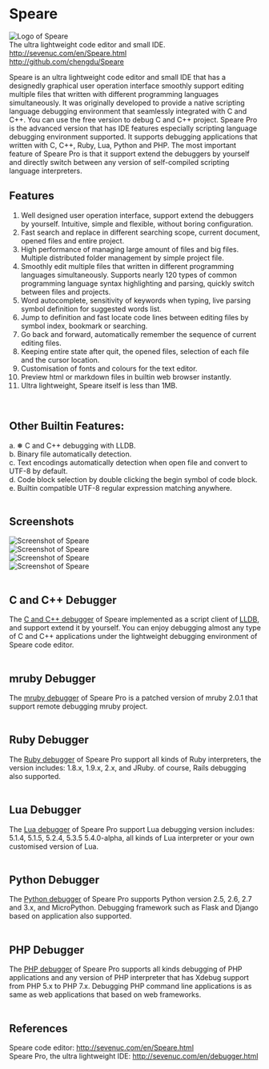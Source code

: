 # Speare
![Logo of Speare](http://sevenuc.com/images/Speare/logo.png) <br>
The ultra lightweight code editor and small IDE.<br>
http://sevenuc.com/en/Speare.html<br>
http://github.com/chengdu/Speare<br>

Speare is an ultra lightweight code editor and small IDE that has a designedly graphical user operation interface smoothly support editing multiple files that written with different programming languages simultaneously. It was originally developed to provide a native scripting language debugging environment that seamlessly integrated with C and C++. You can use the free version to debug C and C++ project. Speare Pro is the advanced version that has IDE features especially scripting language debugging environment supported. It supports debugging applications that written with C, C++, Ruby, Lua, Python and PHP. The most important feature of Speare Pro is that it support extend the debuggers by yourself and directly switch between any version of self-compiled scripting language interpreters.<br>

Features
------------
1. Well designed user operation interface, support extend the debuggers by yourself. Intuitive, simple and flexible, without boring configuration.<br>
2. Fast search and replace in different searching scope, current document, opened files and entire project.<br>
3. High performance of managing large amount of files and big files. Multiple distributed folder management by simple project file.<br>
4. Smoothly edit multiple files that written in different programming languages simultaneously. Supports nearly 120 types of common programming language syntax highlighting and parsing, quickly switch between files and projects.<br>
5. Word autocomplete, sensitivity of keywords when typing, live parsing symbol definition for suggested words list.<br>
6. Jump to definition and fast locate code lines between editing files by symbol index, bookmark or searching.<br>
7. Go back and forward, automatically remember the sequence of current editing files.<br>
8. Keeping entire state after quit, the opened files, selection of each file and the cursor location.<br>
9. Customisation of fonts and colours for the text editor.<br>
10. Preview html or markdown files in builtin web browser instantly.<br>
11. Ultra lightweight, Speare itself is less than 1MB.<br>
<br>

Other Builtin Features:
------------
a. ❅ C and C++ debugging with LLDB.<br>
b. Binary file automatically detection.<br>
c. Text encodings automatically detection when open file and convert to UTF-8 by default.<br>
d. Code block selection by double clicking the begin symbol of code block.<br>
e. Builtin compatible UTF-8 regular expression matching anywhere.<br>
<br>

Screenshots
-------------
![Screenshot of Speare](http://sevenuc.com/images/Speare/1.png) <br>
![Screenshot of Speare](http://sevenuc.com/images/Speare/2.png) <br>
![Screenshot of Speare](http://sevenuc.com/images/Speare/9.png) <br>
![Screenshot of Speare](http://sevenuc.com/images/Speare/3.png) <br>
<br>

C and C++ Debugger
-----------
The [C and C++ debugger](http://sevenuc.com/en/debugger.html#lldb) of Speare implemented as a script client of [LLDB](http://lldb.llvm.org/), and support extend it by yourself. You can enjoy debugging almost any type of C and C++ applications under the lightweight debugging environment of Speare code editor.<br>
<br>

mruby Debugger
-----------
The [mruby debugger](http://sevenuc.com/en/debugger.html#mruby) of Speare Pro is a patched version of mruby 2.0.1 that support remote debugging mruby project.<br>
<br>

Ruby Debugger
-----------
The [Ruby debugger](http://sevenuc.com/en/debugger.html#ruby) of Speare Pro support all kinds of Ruby interpreters, the version includes: 1.8.x, 1.9.x, 2.x, and JRuby. of course, Rails debugging also supported.<br>
<br>

Lua Debugger
-----------
The [Lua debugger](http://sevenuc.com/en/debugger.html#lua) of Speare Pro support Lua debugging version includes: 5.1.4, 5.1.5, 5.2.4, 5.3.5 5.4.0-alpha, all kinds of Lua interpreter or your own customised version of Lua.<br>
<br>

Python Debugger
-----------
The [Python debugger](http://sevenuc.com/en/debugger.html#python) of Speare Pro supports Python version 2.5, 2.6, 2.7 and 3.x, and MicroPython. Debugging framework such as Flask and Django based on application also supported.<br>
<br>

PHP Debugger
-----------
The [PHP debugger](http://sevenuc.com/en/debugger.html#php) of Speare Pro supports all kinds debugging of PHP applications and any version of PHP interpreter that has Xdebug support from PHP 5.x to PHP 7.x. Debugging PHP command line applications is as same as web applications that based on web frameworks.<br>
<br>

References
-------------
Speare code editor: http://sevenuc.com/en/Speare.html<br>
Speare Pro, the ultra lightweight IDE: http://sevenuc.com/en/debugger.html<br>
